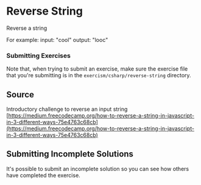 # Reverse String

Reverse a string

For example:
input: "cool"
output: "looc"

### Submitting Exercises

Note that, when trying to submit an exercise, make sure the exercise file that you're submitting is in the `exercism/csharp/reverse-string` directory.

## Source

Introductory challenge to reverse an input string [https://medium.freecodecamp.org/how-to-reverse-a-string-in-javascript-in-3-different-ways-75e4763c68cb](https://medium.freecodecamp.org/how-to-reverse-a-string-in-javascript-in-3-different-ways-75e4763c68cb)

## Submitting Incomplete Solutions
It's possible to submit an incomplete solution so you can see how others have completed the exercise.
